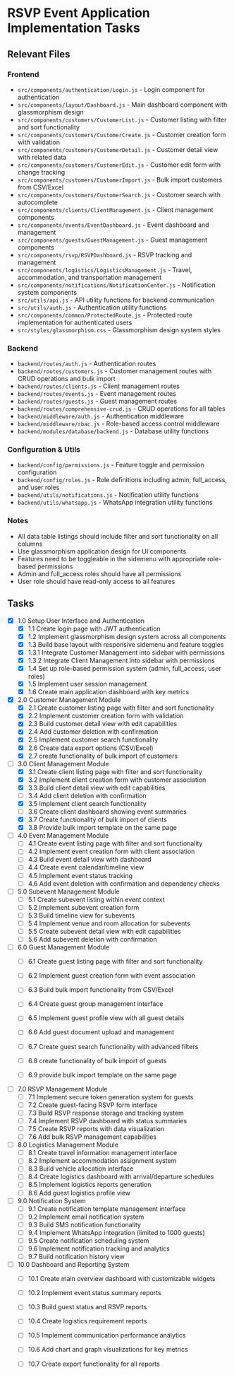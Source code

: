 # RSVP Event Application Implementation Tasks

## Relevant Files

### Frontend
- `src/components/authentication/Login.js` - Login component for authentication
- `src/components/layout/Dashboard.js` - Main dashboard component with glassmorphism design
- `src/components/customers/CustomerList.js` - Customer listing with filter and sort functionality
- `src/components/customers/CustomerCreate.js` - Customer creation form with validation
- `src/components/customers/CustomerDetail.js` - Customer detail view with related data
- `src/components/customers/CustomerEdit.js` - Customer edit form with change tracking
- `src/components/customers/CustomerImport.js` - Bulk import customers from CSV/Excel
- `src/components/customers/CustomerSearch.js` - Customer search with autocomplete
- `src/components/clients/ClientManagement.js` - Client management components
- `src/components/events/EventDashboard.js` - Event dashboard and management
- `src/components/guests/GuestManagement.js` - Guest management components
- `src/components/rsvp/RSVPDashboard.js` - RSVP tracking and management
- `src/components/logistics/LogisticsManagement.js` - Travel, accommodation, and transportation management
- `src/components/notifications/NotificationCenter.js` - Notification system components
- `src/utils/api.js` - API utility functions for backend communication
- `src/utils/auth.js` - Authentication utility functions
- `src/components/common/ProtectedRoute.js` - Protected route implementation for authenticated users
- `src/styles/glassmorphism.css` - Glassmorphism design system styles

### Backend
- `backend/routes/auth.js` - Authentication routes
- `backend/routes/customers.js` - Customer management routes with CRUD operations and bulk import
- `backend/routes/clients.js` - Client management routes
- `backend/routes/events.js` - Event management routes
- `backend/routes/guests.js` - Guest management routes
- `backend/routes/comprehensive-crud.js` - CRUD operations for all tables
- `backend/middleware/auth.js` - Authentication middleware
- `backend/middleware/rbac.js` - Role-based access control middleware
- `backend/modules/database/backend.js` - Database utility functions

### Configuration & Utils
- `backend/config/permissions.js` - Feature toggle and permission configuration
- `backend/config/roles.js` - Role definitions including admin, full_access, and user roles
- `backend/utils/notifications.js` - Notification utility functions
- `backend/utils/whatsapp.js` - WhatsApp integration utility functions

### Notes

- All data table listings should include filter and sort functionality on all columns
- Use glassmorphism application design for UI components
- Features need to be toggleable in the sidemenu with appropriate role-based permissions
- Admin and full_access roles should have all permissions
- User role should have read-only access to all features

## Tasks

- [x] 1.0 Setup User Interface and Authentication
  - [x] 1.1 Create login page with JWT authentication
  - [x] 1.2 Implement glassmorphism design system across all components
  - [x] 1.3 Build base layout with responsive sidemenu and feature toggles
  - [x] 1.3.1 Integrate Customer Management into sidebar with permissions
  - [x] 1.3.2 Integrate Client Management into sidebar with permissions
  - [x] 1.4 Set up role-based permission system (admin, full_access, user roles)
  - [x] 1.5 Implement user session management
  - [x] 1.6 Create main application dashboard with key metrics

- [x] 2.0 Customer Management Module
  - [x] 2.1 Create customer listing page with filter and sort functionality
  - [x] 2.2 Implement customer creation form with validation
  - [x] 2.3 Build customer detail view with edit capabilities
  - [x] 2.4 Add customer deletion with confirmation
  - [x] 2.5 Implement customer search functionality
  - [x] 2.6 Create data export options (CSV/Excel)
  - [x] 2.7 create functionality of bulk import of customers 

- [ ] 3.0 Client Management Module
  - [x] 3.1 Create client listing page with filter and sort functionality
  - [x] 3.2 Implement client creation form with customer association
  - [x] 3.3 Build client detail view with edit capabilities
  - [ ] 3.4 Add client deletion with confirmation
  - [x] 3.5 Implement client search functionality
  - [ ] 3.6 Create client dashboard showing event summaries
  - [x] 3.7 Create functionality of bulk import of clients
  - [x] 3.8 Provide bulk import template on the same page

- [ ] 4.0 Event Management Module
  - [ ] 4.1 Create event listing page with filter and sort functionality
  - [ ] 4.2 Implement event creation form with client association
  - [ ] 4.3 Build event detail view with dashboard
  - [ ] 4.4 Create event calendar/timeline view
  - [ ] 4.5 Implement event status tracking
  - [ ] 4.6 Add event deletion with confirmation and dependency checks

- [ ] 5.0 Subevent Management Module
  - [ ] 5.1 Create subevent listing within event context
  - [ ] 5.2 Implement subevent creation form
  - [ ] 5.3 Build timeline view for subevents
  - [ ] 5.4 Implement venue and room allocation for subevents
  - [ ] 5.5 Create subevent detail view with edit capabilities
  - [ ] 5.6 Add subevent deletion with confirmation

- [ ] 6.0 Guest Management Module
  - [ ] 6.1 Create guest listing page with filter and sort functionality
  - [ ] 6.2 Implement guest creation form with event association
  - [ ] 6.3 Build bulk import functionality from CSV/Excel
  - [ ] 6.4 Create guest group management interface
  - [ ] 6.5 Implement guest profile view with all guest details
  - [ ] 6.6 Add guest document upload and management
  - [ ] 6.7 Create guest search functionality with advanced filters
  - [ ] 6.8 create functionality of bulk import of guests
  - [ ] 6.9 provide bulk import template on the same page


- [ ] 7.0 RSVP Management Module
  - [ ] 7.1 Implement secure token generation system for guests
  - [ ] 7.2 Create guest-facing RSVP form interface
  - [ ] 7.3 Build RSVP response storage and tracking system
  - [ ] 7.4 Implement RSVP dashboard with status summaries
  - [ ] 7.5 Create RSVP reports with data visualization
  - [ ] 7.6 Add bulk RSVP management capabilities

- [ ] 8.0 Logistics Management Module
  - [ ] 8.1 Create travel information management interface
  - [ ] 8.2 Implement accommodation assignment system
  - [ ] 8.3 Build vehicle allocation interface
  - [ ] 8.4 Create logistics dashboard with arrival/departure schedules
  - [ ] 8.5 Implement logistics reports generation
  - [ ] 8.6 Add guest logistics profile view

- [ ] 9.0 Notification System
  - [ ] 9.1 Create notification template management interface
  - [ ] 9.2 Implement email notification system
  - [ ] 9.3 Build SMS notification functionality
  - [ ] 9.4 Implement WhatsApp integration (limited to 1000 guests)
  - [ ] 9.5 Create notification scheduling system
  - [ ] 9.6 Implement notification tracking and analytics
  - [ ] 9.7 Build notification history view

- [ ] 10.0 Dashboard and Reporting System
  - [ ] 10.1 Create main overview dashboard with customizable widgets
  - [ ] 10.2 Implement event status summary reports
  - [ ] 10.3 Build guest status and RSVP reports
  - [ ] 10.4 Create logistics requirement reports
  - [ ] 10.5 Implement communication performance analytics
  - [ ] 10.6 Add chart and graph visualizations for key metrics
  - [ ] 10.7 Create export functionality for all reports

